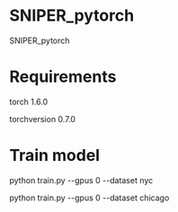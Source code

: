 # SNIPER_pytorch
SNIPER_pytorch

# Requirements
torch 1.6.0

torchversion 0.7.0

# Train model 
python train.py --gpus 0 --dataset nyc

python train.py --gpus 0 --dataset chicago

